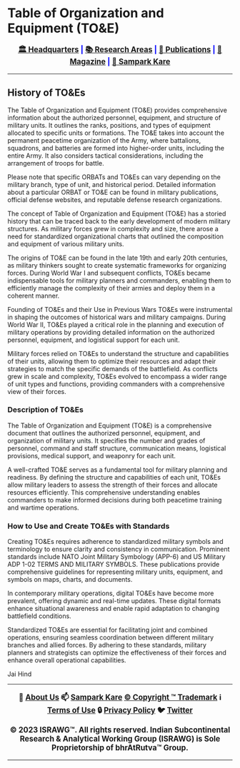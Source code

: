 # **Table of Organization and Equipment (TO&E)**

<div align="center" style="font-weight: bold; font-size: larger; color: #0000ff;">

[🏛️ Headquarters](../../home.md) | [📚 Research Areas](../../aboutus/research.md) | [📝 Publications](../../publication/publications.md) | [📰 Magazine](../../magazine/magazine.md) | [📮 Sampark Kare](../../aboutus/sampark.md)

</div>

___

## **History of TO&Es**

The Table of Organization and Equipment (TO&E) provides comprehensive information about the authorized personnel, equipment, and structure of military units. It outlines the ranks, positions, and types of equipment allocated to specific units or formations. The TO&E takes into account the permanent peacetime organization of the Army, where battalions, squadrons, and batteries are formed into higher-order units, including the entire Army. It also considers tactical considerations, including the arrangement of troops for battle.

Please note that specific ORBATs and TO&Es can vary depending on the military branch, type of unit, and historical period. Detailed information about a particular ORBAT or TO&E can be found in military publications, official defense websites, and reputable defense research organizations.

The concept of Table of Organization and Equipment (TO&E) has a storied history that can be traced back to the early development of modern military structures. As military forces grew in complexity and size, there arose a need for standardized organizational charts that outlined the composition and equipment of various military units.

The origins of TO&E can be found in the late 19th and early 20th centuries, as military thinkers sought to create systematic frameworks for organizing forces. During World War I and subsequent conflicts, TO&Es became indispensable tools for military planners and commanders, enabling them to efficiently manage the complexity of their armies and deploy them in a coherent manner.

Founding of TO&Es and their Use in Previous Wars
TO&Es were instrumental in shaping the outcomes of historical wars and military campaigns. During World War II, TO&Es played a critical role in the planning and execution of military operations by providing detailed information on the authorized personnel, equipment, and logistical support for each unit.

Military forces relied on TO&Es to understand the structure and capabilities of their units, allowing them to optimize their resources and adapt their strategies to match the specific demands of the battlefield. As conflicts grew in scale and complexity, TO&Es evolved to encompass a wider range of unit types and functions, providing commanders with a comprehensive view of their forces.

### Description of TO&Es

The Table of Organization and Equipment (TO&E) is a comprehensive document that outlines the authorized personnel, equipment, and organization of military units. It specifies the number and grades of personnel, command and staff structure, communication means, logistical provisions, medical support, and weaponry for each unit.

A well-crafted TO&E serves as a fundamental tool for military planning and readiness. By defining the structure and capabilities of each unit, TO&Es allow military leaders to assess the strength of their forces and allocate resources efficiently. This comprehensive understanding enables commanders to make informed decisions during both peacetime training and wartime operations.

### How to Use and Create TO&Es with Standards

Creating TO&Es requires adherence to standardized military symbols and terminology to ensure clarity and consistency in communication. Prominent standards include NATO Joint Military Symbology (APP-6) and US Military ADP 1-02 TERMS AND MILITARY SYMBOLS. These publications provide comprehensive guidelines for representing military units, equipment, and symbols on maps, charts, and documents.

In contemporary military operations, digital TO&Es have become more prevalent, offering dynamic and real-time updates. These digital formats enhance situational awareness and enable rapid adaptation to changing battlefield conditions.

Standardized TO&Es are essential for facilitating joint and combined operations, ensuring seamless coordination between different military branches and allied forces. By adhering to these standards, military planners and strategists can optimize the effectiveness of their forces and enhance overall operational capabilities.

Jai Hind

___

<div align="center" style="font-weight: bold; font-size: larger;">

📝 [About Us](../../aboutus/about.md) 📫 [Sampark Kare](../../aboutus/sampark.md) [© Copyright ™️ Trademark](../../aboutus/copyright&trademark.md) ℹ️ [Terms of Use](../../aboutus/termsofuse.md) 🔒 [Privacy Policy](../../aboutus/privacy&policy.md) 🐦 [Twitter](https://twitter.com/israwg_)

© 2023 ISRAWG™️. All rights reserved.
Indian Subcontinental Research & Analytical Working Group (ISRAWG) is Sole Proprietorship of bhrAtRutva™️ Group.

</div>

___
